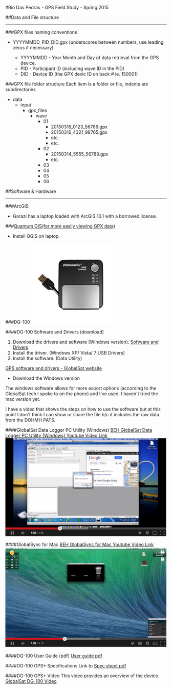 #Rio Das Pedras - GPS Field Study - Spring 2015

##Data and File structure

---

###GPX files naming conventions

* YYYYMMDD_PID_DID.gpx (underscores between numbers, use leading zeros if necessary)

	* YYYYMMDD - Year Month and Day of data retrieval from the GPS device. 
	* PID - Participant ID (including wave ID in the PID)
	* DID - Device ID (the GPX devic ID on back # ie. 150001)

###GPX file folder structure
Each item is a folder or file, indents are subdirectories

* data
	* input
		* gpx_files
			* wave
				* 01
					* 20150316_0123_56789.gpx
					* 20150316_4321_98765.gpx
					* etc.
					* etc.
				* 02
					* 20150314_5555_56789.gpx
					* etc.
				* 03
				* 04
				* 05
				* 06


##Software & Hardware

---

###ArcGIS
* Garazi has a laptop loaded with ArcGIS 10.1 with a borrowed license. 

###[Quantum GIS(for more easily viewing GPX data)](http://www2.qgis.org/en/site/forusers/download.html)
* Install QGIS on laptop. 

###DG-100
[![IMAGE ALT TEXT HERE](https://raw.githubusercontent.com/nygeog/globalsat/master/images/dg100sm.jpg)](http://www.usglobalsat.com/p-25-dg-100-gpsdata-logger.aspx)

####DG-100 Software and Drivers (download)
1. Download the drivers and software (Windows version). [Software and Drivers](https://github.com/nygeog/globalsat#software-and-drivers-download)
2. Install the driver. (Windows XP/ Vista/ 7 USB Drivers)
3. Install the software. (Data Utility)


[GPS software and drivers - GlobalSat website](http://www.usglobalsat.com/s-85-dg-100-support.aspx) 

* Download the Windows version

The windows software allows for more export options (according to the GlobalSat tech I spoke to on the phone) and I've used. I haven't tried the mac version yet. 

I have a video that shows the steps on how to use the software but at this point I don't think I can show or share the file b/c it includes the raw data from the DOHMH PATS. 

####GlobalSat Data Logger PC Utility (Windows) 
[BEH GlobalSat Data Logger PC Utility (Windows) Youtube Video Link](https://www.youtube.com/watch?v=nXzMpCh_Nww) 
[![globalsatpc](images/globalsat_pc.png)](https://www.youtube.com/watch?v=nXzMpCh_Nww)

####GlobalSync for Mac
[BEH GlobalSync for Mac Youtube Video Link](https://www.youtube.com/watch?v=PBN1F8u4G88&feature=youtu.be) 
[![globalsatmac](images/globalsat_mac.png)](https://www.youtube.com/watch?v=PBN1F8u4G88&feature=youtu.be)
<!--<iframe width="420" height="315" src="http://www.youtube.com/embed/PBN1F8u4G88" frameborder="0" allowfullscreen></iframe>-->
####DG-100 User Guide (pdf)
[User guide pdf](https://github.com/nygeog/globalsat/blob/master/docs/dg100_userguide.pdf?raw=true)

####DG-100 GPS+ Specifications
Link to [Spec sheet pdf](https://github.com/nygeog/globalsat/blob/master/docs/dg100_spec.pdf?raw=true)

####DG-100 GPS+ Video 
This video provides an overview of the device. 
[GlobalSat DG-100 Video](https://www.youtube.com/watch?v=-ZuWIWfxt4U) 
